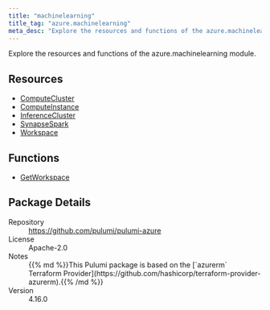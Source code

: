 ```yaml
---
title: "machinelearning"
title_tag: "azure.machinelearning"
meta_desc: "Explore the resources and functions of the azure.machinelearning module."
---
```


<!-- WARNING: this file was generated by Pulumi Docs Generator. -->
<!-- Do not edit by hand unless you're certain you know what you are doing! -->

Explore the resources and functions of the azure.machinelearning module.

<h2 id="resources">Resources</h2>
<ul class="api">
    <li><a href="computecluster" title="ComputeCluster"><span class="symbol resource"></span>ComputeCluster</a></li>
    <li><a href="computeinstance" title="ComputeInstance"><span class="symbol resource"></span>ComputeInstance</a></li>
    <li><a href="inferencecluster" title="InferenceCluster"><span class="symbol resource"></span>InferenceCluster</a></li>
    <li><a href="synapsespark" title="SynapseSpark"><span class="symbol resource"></span>SynapseSpark</a></li>
    <li><a href="workspace" title="Workspace"><span class="symbol resource"></span>Workspace</a></li>
</ul>

<h2 id="functions">Functions</h2>
<ul class="api">
    <li><a href="getworkspace" title="GetWorkspace"><span class="symbol function"></span>GetWorkspace</a></li>
</ul>

<h2 id="package-details">Package Details</h2>
<dl class="package-details">
	<dt>Repository</dt>
	<dd><a href="https://github.com/pulumi/pulumi-azure">https://github.com/pulumi/pulumi-azure</a></dd>
	<dt>License</dt>
	<dd>Apache-2.0</dd>
	<dt>Notes</dt>
	<dd>{{% md %}}This Pulumi package is based on the [`azurerm` Terraform Provider](https://github.com/hashicorp/terraform-provider-azurerm).{{% /md %}}</dd>
	<dt>Version</dt>
	<dd>4.16.0</dd>
</dl>

